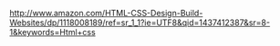 http://www.amazon.com/HTML-CSS-Design-Build-Websites/dp/1118008189/ref=sr_1_1?ie=UTF8&qid=1437412387&sr=8-1&keywords=Html+css